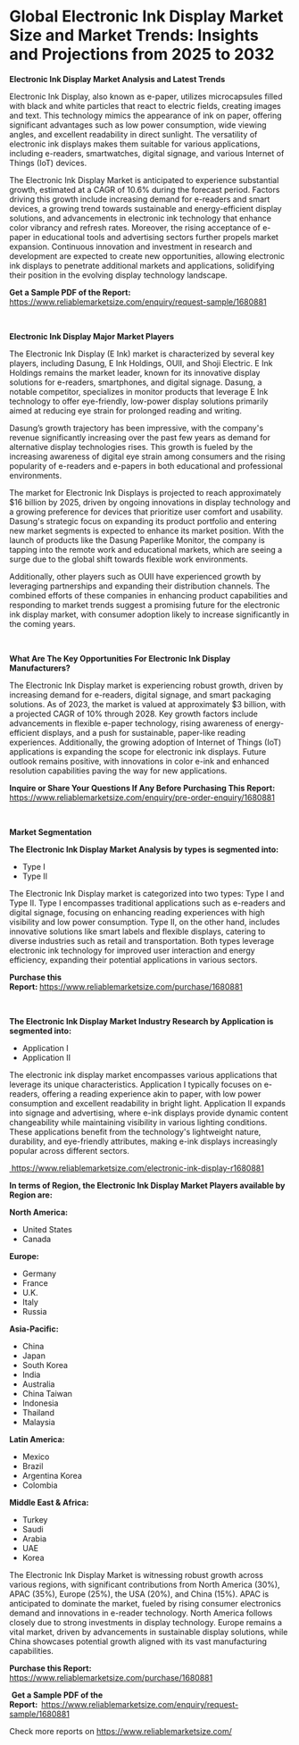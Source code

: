 <p><h1>Global Electronic Ink Display Market Size and Market Trends: Insights and Projections from 2025 to 2032</h1></p><p><strong>Electronic Ink Display Market Analysis and Latest Trends</strong></p>
<p><p>Electronic Ink Display, also known as e-paper, utilizes microcapsules filled with black and white particles that react to electric fields, creating images and text. This technology mimics the appearance of ink on paper, offering significant advantages such as low power consumption, wide viewing angles, and excellent readability in direct sunlight. The versatility of electronic ink displays makes them suitable for various applications, including e-readers, smartwatches, digital signage, and various Internet of Things (IoT) devices.</p><p>The Electronic Ink Display Market is anticipated to experience substantial growth, estimated at a CAGR of 10.6% during the forecast period. Factors driving this growth include increasing demand for e-readers and smart devices, a growing trend towards sustainable and energy-efficient display solutions, and advancements in electronic ink technology that enhance color vibrancy and refresh rates. Moreover, the rising acceptance of e-paper in educational tools and advertising sectors further propels market expansion. Continuous innovation and investment in research and development are expected to create new opportunities, allowing electronic ink displays to penetrate additional markets and applications, solidifying their position in the evolving display technology landscape.</p></p>
<p><strong>Get a Sample PDF of the Report:&nbsp;</strong> <a href="https://www.reliablemarketsize.com/enquiry/request-sample/1680881?utm_campaign=3452&utm_medium=2&utm_source=Github&utm_content=ia&utm_term=24032025&utm_id=electronic-ink-display">https://www.reliablemarketsize.com/enquiry/request-sample/1680881</a></p>
<p>&nbsp;</p>
<p><strong>Electronic Ink Display Major Market Players</strong></p>
<p><p>The Electronic Ink Display (E Ink) market is characterized by several key players, including Dasung, E Ink Holdings, OUII, and Shoji Electric. E Ink Holdings remains the market leader, known for its innovative display solutions for e-readers, smartphones, and digital signage. Dasung, a notable competitor, specializes in monitor products that leverage E Ink technology to offer eye-friendly, low-power display solutions primarily aimed at reducing eye strain for prolonged reading and writing.</p><p>Dasung’s growth trajectory has been impressive, with the company's revenue significantly increasing over the past few years as demand for alternative display technologies rises. This growth is fueled by the increasing awareness of digital eye strain among consumers and the rising popularity of e-readers and e-papers in both educational and professional environments.</p><p>The market for Electronic Ink Displays is projected to reach approximately $16 billion by 2025, driven by ongoing innovations in display technology and a growing preference for devices that prioritize user comfort and usability. Dasung's strategic focus on expanding its product portfolio and entering new market segments is expected to enhance its market position. With the launch of products like the Dasung Paperlike Monitor, the company is tapping into the remote work and educational markets, which are seeing a surge due to the global shift towards flexible work environments.</p><p>Additionally, other players such as OUII have experienced growth by leveraging partnerships and expanding their distribution channels. The combined efforts of these companies in enhancing product capabilities and responding to market trends suggest a promising future for the electronic ink display market, with consumer adoption likely to increase significantly in the coming years.</p></p>
<p>&nbsp;</p>
<p><strong>What Are The Key Opportunities For Electronic Ink Display Manufacturers?</strong></p>
<p><p>The Electronic Ink Display market is experiencing robust growth, driven by increasing demand for e-readers, digital signage, and smart packaging solutions. As of 2023, the market is valued at approximately $3 billion, with a projected CAGR of 10% through 2028. Key growth factors include advancements in flexible e-paper technology, rising awareness of energy-efficient displays, and a push for sustainable, paper-like reading experiences. Additionally, the growing adoption of Internet of Things (IoT) applications is expanding the scope for electronic ink displays. Future outlook remains positive, with innovations in color e-ink and enhanced resolution capabilities paving the way for new applications.</p></p>
<p><strong>Inquire or Share Your Questions If Any Before Purchasing This Report:</strong> <a href="https://www.reliablemarketsize.com/enquiry/pre-order-enquiry/1680881?utm_campaign=3452&utm_medium=2&utm_source=Github&utm_content=ia&utm_term=24032025&utm_id=electronic-ink-display">https://www.reliablemarketsize.com/enquiry/pre-order-enquiry/1680881</a></p>
<p>&nbsp;</p>
<p><strong>Market Segmentation</strong></p>
<p><strong>The Electronic Ink Display Market Analysis by types is segmented into:</strong></p>
<p><ul><li>Type I</li><li>Type II</li></ul></p>
<p><p>The Electronic Ink Display market is categorized into two types: Type I and Type II. Type I encompasses traditional applications such as e-readers and digital signage, focusing on enhancing reading experiences with high visibility and low power consumption. Type II, on the other hand, includes innovative solutions like smart labels and flexible displays, catering to diverse industries such as retail and transportation. Both types leverage electronic ink technology for improved user interaction and energy efficiency, expanding their potential applications in various sectors.</p></p>
<p><strong>Purchase this Report:&nbsp;</strong><a href="https://www.reliablemarketsize.com/purchase/1680881?utm_campaign=3452&utm_medium=2&utm_source=Github&utm_content=ia&utm_term=24032025&utm_id=electronic-ink-display">https://www.reliablemarketsize.com/purchase/1680881</a></p>
<p>&nbsp;</p>
<p><strong>The Electronic Ink Display Market Industry Research by Application is segmented into:</strong></p>
<p><ul><li>Application I</li><li>Application II</li></ul></p>
<p><p>The electronic ink display market encompasses various applications that leverage its unique characteristics. Application I typically focuses on e-readers, offering a reading experience akin to paper, with low power consumption and excellent readability in bright light. Application II expands into signage and advertising, where e-ink displays provide dynamic content changeability while maintaining visibility in various lighting conditions. These applications benefit from the technology's lightweight nature, durability, and eye-friendly attributes, making e-ink displays increasingly popular across different sectors.</p></p>
<p><a href="https://www.reliablemarketsize.com/electronic-ink-display-r1680881?utm_campaign=3452&utm_medium=2&utm_source=Github&utm_content=ia&utm_term=24032025&utm_id=electronic-ink-display">&nbsp;https://www.reliablemarketsize.com/electronic-ink-display-r1680881</a></p>
<p><strong>In terms of Region, the Electronic Ink Display Market Players available by Region are:</strong></p>
<p>
    <p> <strong> North America: </strong>
        <ul>
            <li>United States</li>
            <li>Canada</li>
        </ul>
        </p> 
    <p> <strong> Europe: </strong>
        <ul>
            <li>Germany</li>
            <li>France</li>
            <li>U.K.</li>
            <li>Italy</li>
            <li>Russia</li>
        </ul>
        </p> 
    <p> <strong> Asia-Pacific: </strong>
        <ul>
            <li>China</li>
            <li>Japan</li>
            <li>South Korea</li>
            <li>India</li>
            <li>Australia</li>
            <li>China Taiwan</li>
            <li>Indonesia</li>
            <li>Thailand</li>
            <li>Malaysia</li>
        </ul>
        </p> 
    <p> <strong> Latin America: </strong>
        <ul>
            <li>Mexico</li>
            <li>Brazil</li>
            <li>Argentina Korea</li>
            <li>Colombia</li>
        </ul>
        </p> 
    <p> <strong> Middle East & Africa: </strong>
        <ul>
            <li>Turkey</li>
            <li>Saudi</li>
            <li>Arabia</li>
            <li>UAE</li>
            <li>Korea</li>
        </ul>
    </p>
    </p>
<p><p>The Electronic Ink Display Market is witnessing robust growth across various regions, with significant contributions from North America (30%), APAC (35%), Europe (25%), the USA (20%), and China (15%). APAC is anticipated to dominate the market, fueled by rising consumer electronics demand and innovations in e-reader technology. North America follows closely due to strong investments in display technology. Europe remains a vital market, driven by advancements in sustainable display solutions, while China showcases potential growth aligned with its vast manufacturing capabilities.</p></p>
<p><strong>Purchase this Report: </strong><a href="https://www.reliablemarketsize.com/purchase/1680881?utm_campaign=3452&utm_medium=2&utm_source=Github&utm_content=ia&utm_term=24032025&utm_id=electronic-ink-display">https://www.reliablemarketsize.com/purchase/1680881</a></p>
<p>&nbsp;<strong>Get a Sample PDF of the Report:&nbsp;&nbsp;</strong><a href="https://www.reliablemarketsize.com/enquiry/request-sample/1680881?utm_campaign=3452&utm_medium=2&utm_source=Github&utm_content=ia&utm_term=24032025&utm_id=electronic-ink-display">https://www.reliablemarketsize.com/enquiry/request-sample/1680881</a></p>
<p><strong></strong></p>
<p>Check more reports on <a href="https://www.reliablemarketsize.com/?utm_campaign=3452&utm_medium=2&utm_source=Github&utm_content=ia&utm_term=24032025&utm_id=electronic-ink-display">https://www.reliablemarketsize.com/</a></p>